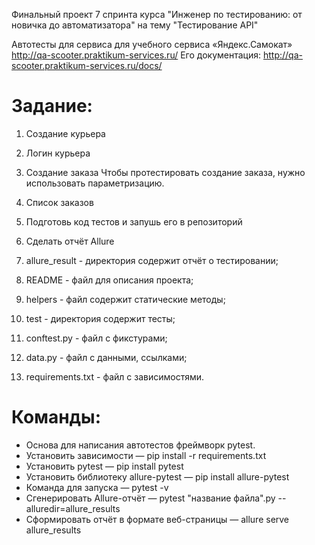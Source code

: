 Финальный проект 7 спринта курса "Инженер по тестированию: от новичка до автоматизатора" на тему "Тестирование API"

Автотесты для сервиса для учебного сервиса «Яндекс.Самокат» http://qa-scooter.praktikum-services.ru/
Его документация: http://qa-scooter.praktikum-services.ru/docs/

# Задание:

1. Создание курьера
2. Логин курьера
3. Создание заказа
Чтобы протестировать создание заказа, нужно использовать параметризацию.
4. Список заказов
5. Подготовь код тестов и запушь его в репозиторий
6. Сделать отчёт Allure

1. allure_result - директория содержит отчёт о тестировании;
2. README - файл для описания проекта;
3. helpers - файл содержит статические методы;
4. test - директория содержит тесты;
5. conftest.py - файл с фикстурами;
6. data.py - файл с данными, ссылками;
7. requirements.txt - файл с зависимостями.

# Команды:
- Основа для написания автотестов фреймворк pytest.
- Установить зависимости — pip install -r requirements.txt
- Установить pytest — pip install pytest
- Установить библиотеку allure-pytest — pip install allure-pytest
- Команда для запуска — pytest -v
- Сгенерировать Allure-отчёт — pytest "название файла".py --alluredir=allure_results
- Сформировать отчёт в формате веб-страницы — allure serve allure_results
